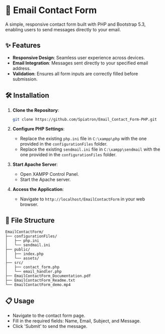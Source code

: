 
# 📧 Email Contact Form

A simple, responsive contact form built with PHP and Bootstrap 5.3, enabling users to send messages directly to your email.

## ✨ Features

- **Responsive Design**: Seamless user experience across devices.
- **Email Integration**: Messages sent directly to your specified email address.
- **Validation**: Ensures all form inputs are correctly filled before submission.

## 🛠️ Installation

1. **Clone the Repository**:
   ```bash
   git clone https://github.com/Spiatron/Email_Contact_Form-PHP.git
   ```

2. **Configure PHP Settings**:
   - Replace the existing `php.ini` file in `C:\xampp\php` with the one provided in the `configurationFiles` folder.
   - Replace the existing `sendmail.ini` file in `C:\xampp\sendmail` with the one provided in the `configurationFiles` folder.

3. **Start Apache Server**:
   - Open XAMPP Control Panel.
   - Start the Apache server.

4. **Access the Application**:
   - Navigate to `http://localhost/EmailContactForm` in your web browser.

## 📂 File Structure

```plaintext
EmailContactForm/
├── configurationFiles/
│   ├── php.ini
│   └── sendmail.ini
├── public/
│   ├── index.php
│   └── assets/
├── src/
│   ├── contact_form.php
│   └── email_handler.php
├── EmailContactForm_Documentation.pdf
├── EmailContactForm_Readme.txt
└── EmailContactForm_demo.mp4
```

## 📋 Usage

- Navigate to the contact form page.
- Fill in the required fields: Name, Email, Subject, and Message.
- Click 'Submit' to send the message.
